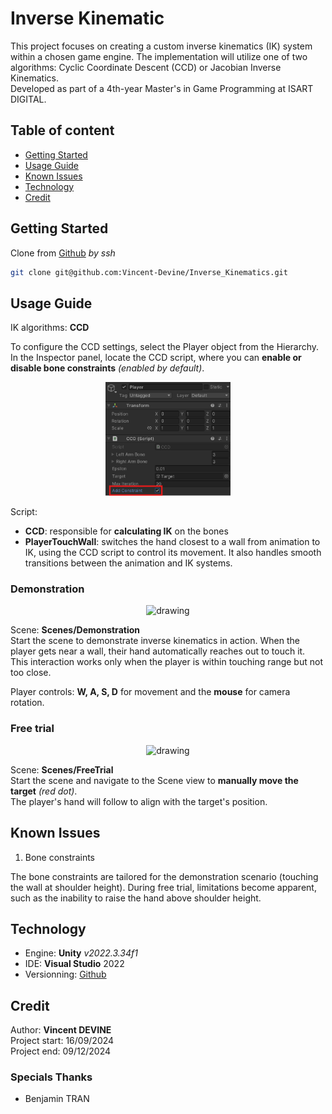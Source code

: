 # Inverse Kinematic
This project focuses on creating a custom inverse kinematics (IK) system within 
a chosen game engine. The implementation will utilize one of two
algorithms: Cyclic Coordinate Descent (CCD) or Jacobian Inverse Kinematics. <br>
Developed as part of a 4th-year Master's in Game Programming at ISART DIGITAL.

## Table of content
- [Getting Started](#getting-started)
- [Usage Guide](#usage-guide)
- [Known Issues](#known-issues)
- [Technology](#technology)
- [Credit](#credit)

## Getting Started
Clone from [Github](https://github.com/Vincent-Devine/Inverse_Kinematics) *by ssh*
```bash
git clone git@github.com:Vincent-Devine/Inverse_Kinematics.git
```

## Usage Guide
IK algorithms: **CCD** <br>

To configure the CCD settings, select the Player object from the Hierarchy. In the Inspector panel, locate the CCD script,
where you can **enable or disable bone constraints** *(enabled by default)*.

<p align="center">
    <img src="./Screenshot/ik_constraint.png" alt="drawing" width="200"/>
</p>

Script:<br>
- **CCD**: responsible for **calculating IK** on the bones
- **PlayerTouchWall**: switches the hand closest to a wall from animation to IK, using the CCD script to control its movement.
It also handles smooth transitions between the animation and IK systems.

### Demonstration <br>

<p align="center">
    <img src="./Screenshot/ik_demonstration.gif" alt="drawing"/>
</p>

Scene: **Scenes/Demonstration** <br>
Start the scene to demonstrate inverse kinematics in action. When the player gets near a wall, their hand automatically reaches out to touch it.<br>
This interaction works only when the player is within touching range but not too close.<br>

Player controls: **W, A, S, D** for movement and the **mouse** for camera rotation.<br>

### Free trial <br>

<p align="center">
    <img src="./Screenshot/ik_free_trial.gif" alt="drawing"/>
</p>

Scene: **Scenes/FreeTrial** <br>
Start the scene and navigate to the Scene view to **manually move the target** *(red dot)*.<br>
The player's hand will follow to align with the target's position.<br>

## Known Issues
1. Bone constraints <br>

The bone constraints are tailored for the demonstration scenario (touching the wall at shoulder height).
During free trial, limitations become apparent, such as the inability to raise the hand above shoulder height.

## Technology
- Engine: **Unity** *v2022.3.34f1*
- IDE: **Visual Studio** 2022
- Versionning: [Github](https://github.com/Vincent-Devine/Inverse_Kinematics)

## Credit
Author: **Vincent DEVINE**<br>
Project start: 16/09/2024 <br>
Project end: 09/12/2024 <br>

### Specials Thanks
- Benjamin TRAN